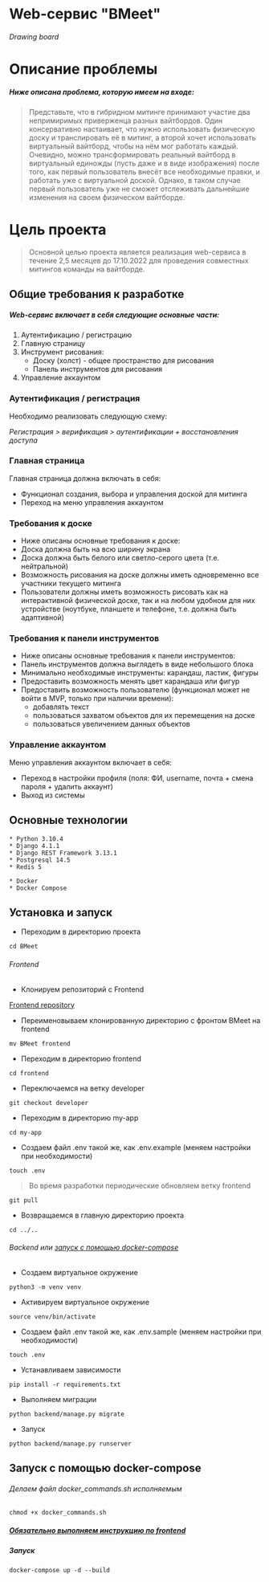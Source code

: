 # Web-сервис "BMeet"

###### Drawing board

Описание проблемы
=================

##### Ниже описана проблема, которую имеем на входе:

> Представьте, что в гибридном митинге принимают участие два
> непримиримых приверженца разных вайтбордов. Один консервативно настаивает,
> что
> нужно использовать физическую доску и транслировать её в митинг, а второй
> хочет
> использовать виртуальный вайтборд, чтобы на нём мог работать каждый.
> Очевидно,
> можно трансформировать реальный вайтборд в виртуальный единожды (пусть даже и
> в
> виде изображения) после того, как первый пользователь внесёт все необходимые
> правки, и работать уже с виртуальной доской. Однако, в таком случае первый
> пользователь уже не сможет отслеживать дальнейшие изменения на своем
> физическом
> вайтборде.

Цель проекта
============
> Основной целью проекта является реализация web-сервиса в течение 2,5 месяцев
> до 17.10.2022 для проведения совместных митингов команды на вайтборде.


Общие требования к разработке
-----------------------------

##### Web-сервис включает в себя следующие основные части:

1. Аутентификацию / регистрацию
2. Главную страницу
3. Инструмент рисования:
    - Доску (холст) - общее пространство для рисования
    - Панель инструментов для рисования
4. Управление аккаунтом

### **Аутентификация / регистрация**

Необходимо реализовать следующую схему:

*Регистрация > верификация > аутентификации + восстановления доступа*

### Главная страница

Главная страница должна включать в себя:

- Функционал создания, выбора и управления доской для митинга
- Переход на меню управления аккаунтом

### Требования к доске

- Ниже описаны основные требования к доске:
- Доска должна быть на всю ширину экрана
- Доска должна быть белого или светло-серого цвета (т.е. нейтральной)
- Возможность рисования на доске должны иметь одновременно все участники
  текущего митинга
- Пользователи должны иметь возможность рисовать как на интерактивной
  физической доске, так и на любом удобном для них устройстве (ноутбуке,
  планшете и телефоне, т.е. должна быть адаптивной)

### Требования к панели инструментов

- Ниже описаны основные требования к панели инструментов:
- Панель инструментов должна выглядеть в виде небольшого блока
- Минимально необходимые инструменты: карандаш, ластик, фигуры
- Предоставить возможность менять цвет карандаша или фигур
- Предоставить возможность пользователю (функционал может не войти в MVP,
  только при наличии времени):
    - добавлять текст
    - пользоваться захватом объектов для их перемещения на доске
    - пользоваться увеличением данных объектов

### Управление аккаунтом

Меню управления аккаунтом включает в себя:

- Переход в настройки профиля (поля: ФИ, username, почта + смена пароля +
  удалить аккаунт)
- Выход из системы

Основные технологии
-------------------

```
* Python 3.10.4
* Django 4.1.1
* Django REST Framework 3.13.1
* Postgresql 14.5
* Redis 5
```

```
* Docker
* Docker Compose
```

Установка и запуск
------------------

* Переходим в директорию проекта

```cd BMeet```
###### <a name="frontend"></a> Frontend

* Клонируем репозиторий с Frontend

[Frontend repository](https://github.com/NatalyaMamicheva/BMeet.git)

* Переименовываем клонированную директорию с фронтом BMeet на frontend

```mv BMeet frontend```

* Переходим в директорию frontend

```cd frontend```

* Переключаемся на ветку developer

```git checkout developer```

* Переходим в директорию my-app

```cd my-app```

* Создаем файл .env такой же, как .env.example (меняем настройки при необходимости)

```touch .env```

> Во время разработки периодические обновляем ветку frontend 
 
```git pull```

* Возвращаемся в главную директорию проекта

```cd ../..```

###### Backend или [запуск с помощью docker-compose](#docker)

* Создаем виртуальное окружение

```python3 -m venv venv```

* Активируем виртуальное окружение

```source venv/bin/activate```

* Создаем файл .env такой же, как .env.sample (меняем настройки при необходимости)

```touch .env```

* Устанавливаем зависимости

```pip install -r requirements.txt```

* Выполняем миграции

```python backend/manage.py migrate```

* Запуск

```python backend/manage.py runserver```

<a name="docker"></a> Запуск с помощью docker-compose
-------------------------------

###### Делаем файл docker_commands.sh исполняемым

```chmod +x docker_commands.sh```

##### [Обязательно выполняем инструкцию по frontend](#frontend)

##### Запуск

```docker-compose up -d --build```
